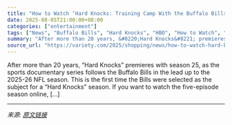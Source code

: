 ```yaml
---
title: "How to Watch ‘Hard Knocks: Training Camp With the Buffalo Bills’ Online Without Cable"
date: 2025-08-05T21:00:00+08:00
categories: ["entertainment"]
tags: ["News", "Buffalo Bills", "Hard Knocks", "HBO", "How to Watch", "NOADS"]
summary: "After more than 20 years, &#8220;Hard Knocks&#8221; premieres with season 25, as the sports documentary series follows the Buffalo Bills in the lead up to the 2025-26 NFL season. This is the first tim"
source_url: "https://variety.com/2025/shopping/news/how-to-watch-hard-knocks-online-1236478491/"
---
```


After more than 20 years, &#8220;Hard Knocks&#8221; premieres with season 25, as the sports documentary series follows the Buffalo Bills in the lead up to the 2025-26 NFL season. This is the first time the Bills were selected as the subject for a &#8220;Hard Knocks&#8221; season. If you want to watch the five-episode season online, [&#8230;]

---

*来源: [原文链接](https://variety.com/2025/shopping/news/how-to-watch-hard-knocks-online-1236478491/)*
